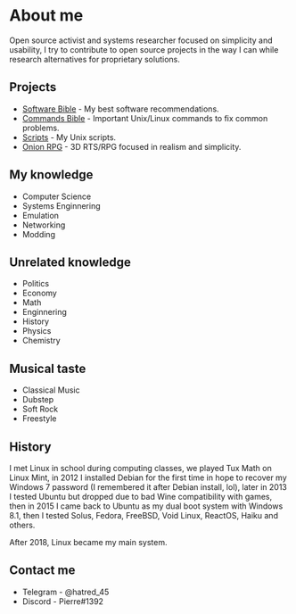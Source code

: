 # About me

Open source activist and systems researcher focused on simplicity and usability, I try to contribute to open source projects in the way I can while research alternatives for proprietary solutions.

## Projects

- [Software Bible](https://github.com/hardBSDk/software_bible) - My best software recommendations.
- [Commands Bible](https://github.com/hardBSDk/commands_bible) - Important Unix/Linux commands to fix common problems.
- [Scripts](https://github.com/hardBSDk/scripts) - My Unix scripts.
- [Onion RPG](https://github.com/hardBSDk/onion_edge) - 3D RTS/RPG focused in realism and simplicity.

## My knowledge

- Computer Science
- Systems Enginnering
- Emulation
- Networking
- Modding

## Unrelated knowledge

- Politics
- Economy
- Math
- Enginnering
- History
- Physics
- Chemistry

## Musical taste

- Classical Music
- Dubstep
- Soft Rock
- Freestyle

## History

I met Linux in school during computing classes, we played Tux Math on Linux Mint, in 2012 I installed Debian for the first time in hope to recover my Windows 7 password (I remembered it after Debian install, lol), later in 2013 I tested Ubuntu but dropped due to bad Wine compatibility with games, then in 2015 I came back to Ubuntu as my dual boot system with Windows 8.1, then I tested Solus, Fedora, FreeBSD, Void Linux, ReactOS, Haiku and others.

After 2018, Linux became my main system.

## Contact me

- Telegram - @hatred_45
- Discord - Pierre#1392
